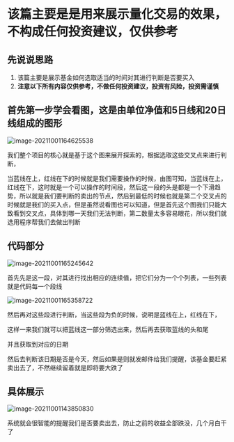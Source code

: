 # 该篇主要是是用来展示量化交易的效果，不构成任何投资建议，仅供参考

## 先说说思路

1. 该篇主要是展示基金如何选取适当的时间对其进行判断是否要买入
2. **注意以下所有内容仅供参考，不做任何投资建议，投资有风险，投资需谨慎**

## 首先第一步学会看图，这是由单位净值和5日线和20日线组成的图形

![image-20211001164625538](https://cdn.jsdelivr.net/gh/13060923171/images@main/img/image-20211001164625538.png)

我们整个项目的核心就是基于这个图来展开探索的，根据选取这些交叉点来进行判断，

当蓝线在上，红线在下的时候就是我们需要操作的时候，由图可知，当蓝线在上，红线在下，这时就是一个可以操作的时间段，然后这一段的头是都是一个下滑趋势，所以就是我们要判断的卖出的节点，然后到最低的时候也就是第二个交叉点的时候就是我们的买入点，但是虽然说看图也可以知道，但是首先这个图我们只能大致看到交叉点，具体到哪一天我们无法判断，第二数量太多容易眼花，所以我们就选用程序帮我们去做出判断

## 代码部分

![image-20211001165245642](https://cdn.jsdelivr.net/gh/13060923171/images@main/img/image-20211001165245642.png)

首先先是这一段，对其进行找出相应的连续值，把它们分为一个个列表，一些列表就是代码每一个段线

![image-20211001165358722](https://cdn.jsdelivr.net/gh/13060923171/images@main/img/image-20211001165358722.png)

然后再对这些段进行判断，当这些段为负的时候，说明是蓝线在上，红线在下，

这样一来我们就可以把蓝线这一部分筛选出来，然后再去获取蓝线的头和尾

并且获取到对应的日期

然后去判断该日期是否是今天，然后如果是则就发邮件给我们提醒，该基金要赶紧卖出去了，不然继续留着就是即将要大跌了

## 具体展示

![image-20211001143850830](https://cdn.jsdelivr.net/gh/13060923171/images@main/img/image-20211001143850830-16330786322443.png)

系统就会很智能的提醒我们是否要卖出去，防止之前的收益全部跌没，几个月白干了